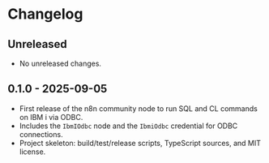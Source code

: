 # Changelog

## Unreleased

- No unreleased changes.

## 0.1.0 - 2025-09-05

- First release of the n8n community node to run SQL and CL commands on IBM i via ODBC.
- Includes the `IbmIOdbc` node and the `IbmiOdbc` credential for ODBC connections.
- Project skeleton: build/test/release scripts, TypeScript sources, and MIT license.
